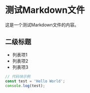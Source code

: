 # 测试Markdown文件

这是一个测试Markdown文件的内容。

## 二级标题

- 列表项1
- 列表项2
- 列表项3

```javascript
// 代码块示例
const test = 'Hello World';
console.log(test);
```